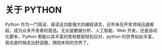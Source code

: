 # 关于 PYTHON

Python 作为一门简洁、易读且功能强大的编程语言，近年来在开发领域迅速崛起，成为众多开发者的首选。无论是数据分析、人工智能、Web 开发，还是自动化脚本，Python 都能以其丰富的库和框架轻松应对，python 的世界如此丰富，我也是时候走出舒适圈，拥抱未知的世界了。
